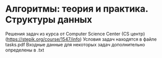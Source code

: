 # Алгоритмы: теория и практика. Структуры данных

Решения задач из курса от Computer Science Center (CS центр) (https://stepik.org/course/1547/info)
Условия задач находятся в файле tasks.pdf
Входные данные для некоторых задач дополнительно определены в .txt
